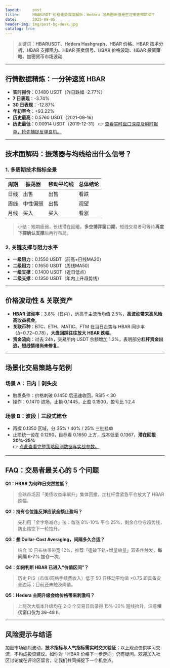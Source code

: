 ```yaml
---
layout:     post
title:      HBARUSDT 价格走势深度解析：Hedera 哈希图币值是否迎来底部区间？
date:       2025-09-05
header-img: img/post-bg-desk.jpg
catalog: true
---
```


> 关键词：**HBARUSDT、Hedera Hashgraph、HBAR 价格、HBAR 技术分析、HBAR 支撑阻力、HBAR 买卖信号、HBAR 价格波动、HBAR 投资策略、加密货币市场波动**

---

## 行情数据精炼：一分钟速览 HBAR

- **实时报价**：0.1480 USDT（昨日跌幅 -2.77%）
- **7 日表现**：-3.74%
- **30 日表现**：-12.87%
- **年初至今**：+93.22%
- **历史最高**：0.5760 USDT（2021-09-16）
- **历史最低**：0.00914 USDT（2019-12-31）
👉 [查看实时盘口深度及瞬时报单，抢先捕捉反弹良机。](https://okxdog.com/)

---

## 技术面解码：振荡器与均线给出什么信号？

### 1. 多周期技术指标全景

| 周期   | 振荡器   | 移动平均线 | 总体结论 |
|--------|----------|------------|----------|
| 日线   | 出售     | 出售       | 看跌     |
| 周线   | 中性偏弱 | 出售       | 观望     |
| 月线   | 买入     | 买入       | 看涨     |

> 小结：短期疲弱，长线潜在回暖。**多空博弈窗口期**，短线交易者可等待**再度下探确认支撑**后再行布局。

### 2. 关键支撑与阻力水平

- **一级阻力**：0.1550 USDT（前高+日线MA20）
- **二级阻力**：0.1650 USDT（周线MA50）
- **一级支撑**：0.1400 USDT（近日低点）
- **二级支撑**：0.1350 USDT（年内上升趋势线）

---

## 价格波动性 & 关联资产

- **HBAR 波动率**：3.8%（日内），远高于主流币均值 2.5%，**高波动带来高风险高收益机会**。  
- **关联币种**：BTC、ETH、MATIC、FTM 在当日走势与 HBAR 同步率（Δ=0.72~0.78），**大盘回踩往往放大 HBAR 跌幅**。  
- **资金流向**：过去 24h，交易所内 USDT 余额增加 1.2%，表明部分**杠杆资金出逃，短线情绪尚未修复**。

---

## 场景化交易策路与范例

### 场景 A：日内｜剥头皮
- 触发条件：价格刺破 0.1450 后迅速收回，RSI5 < 30
- 操作：0.1470 进场，止损 0.1445，止盈 0.1500，盈亏比 1:2.4

### 场景 B：波段｜三段式建仓
- 再探 0.1350 区域，分 35% / 40% / 25% 三批挂单
- 止损统一设在 0.1290，目标看 0.1650 上方，成本低至 0.1367，**潜在回报 20%-25%**  
👉 [点此查看完整策略回测数据与实战参数。](https://okxdog.com/)

---

## FAQ：交易者最关心的 5 个问题

**Q1：HBAR 为何昨日突然拉低？**  
> 全球市场因「美债收益率飙升」集体回撤，加杠杆盘紧急平仓放大了 HBAR 跌幅。

**Q2：持有仓位逢反弹应该全额止盈吗？**  
> 先利用「金字塔减仓」法：每涨 8%-10% 平仓 25%，剩余仓位守趋势线，防止踏空下一轮拉升。

**Q3：想 Dollar-Cost Averaging，间隔多久合适？**  
> 结合 10 日布林带带宽 12%，推荐「逢破下轨+增量缩量」双条件触发，**每间隔 6-7% 加仓一次**。

**Q4：如何判断 HBAR 已进入“价值区间”？**  
> 历史 P/S（市值/网络手续费收入）低于 50 日移动平均值 ×0.75 即具备安全边际；目前还未触及阈值。

**Q5：Hedera 主网升级会给价格带来刺激吗？**  
> 上两次大版本升级均在 2-3 个交易日后录得 15%-20% 短线抬升，注意**埋伏窗口仅为 36-48 h**。

---

## 风险提示与结语

加密市场剧烈波动，**技术指标与人气指标需实时交叉验证**；以上观点仅供学习交流，不构成投资建议。如你对「HBAR 价格下一步走向」仍有疑问，欢迎加入社区讨论或在评论区留言，让我们共同捕捉下一个机会点。